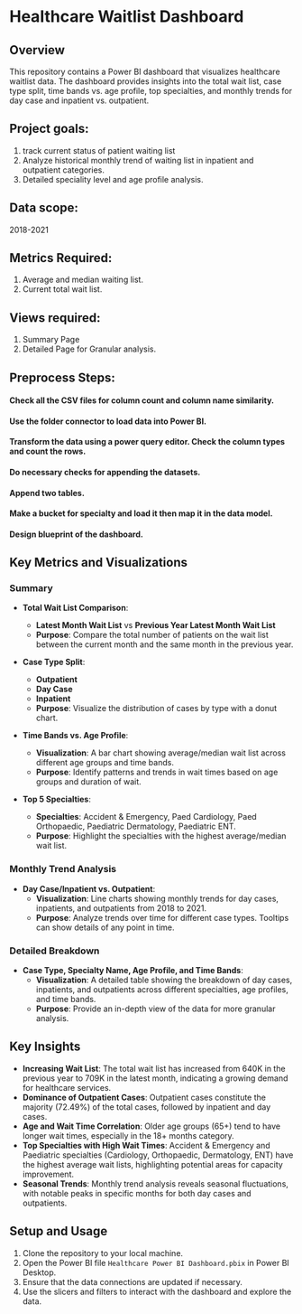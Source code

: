 # Healthcare Waitlist Dashboard

## Overview
This repository contains a Power BI dashboard that visualizes healthcare waitlist data. The dashboard provides insights into the total wait list, case type split, time bands vs. age profile, top specialties, and monthly trends for day case and inpatient vs. outpatient.

## Project goals:
1. track current status of patient waiting list
2. Analyze historical monthly trend of waiting list in inpatient and outpatient categories.
3. Detailed speciality level and age profile analysis.

## Data scope:
2018-2021

## Metrics Required:
1. Average and median waiting list.
2. Current total wait list.

## Views required:
1. Summary Page
2. Detailed Page for Granular analysis.

## Preprocess Steps:
#### Check all the CSV files for column count and column name similarity.
#### Use the folder connector to load data into Power BI.
#### Transform the data using a power query editor. Check the column types and count the rows.
#### Do necessary checks for appending the datasets.
#### Append two tables.
#### Make a bucket for specialty and load it then map it in the data model.
#### Design blueprint of the dashboard.

## Key Metrics and Visualizations

### Summary
- **Total Wait List Comparison**:
  - **Latest Month Wait List** vs **Previous Year Latest Month Wait List**
  - **Purpose**: Compare the total number of patients on the wait list between the current month and the same month in the previous year.

- **Case Type Split**:
  - **Outpatient**
  - **Day Case**
  - **Inpatient**
  - **Purpose**: Visualize the distribution of cases by type with a donut chart.

- **Time Bands vs. Age Profile**:
  - **Visualization**: A bar chart showing average/median wait list across different age groups and time bands.
  - **Purpose**: Identify patterns and trends in wait times based on age groups and duration of wait.

- **Top 5 Specialties**:
  - **Specialties**: Accident & Emergency, Paed Cardiology, Paed Orthopaedic, Paediatric Dermatology, Paediatric ENT.
  - **Purpose**: Highlight the specialties with the highest average/median wait list.

### Monthly Trend Analysis
- **Day Case/Inpatient vs. Outpatient**:
  - **Visualization**: Line charts showing monthly trends for day cases, inpatients, and outpatients from 2018 to 2021.
  - **Purpose**: Analyze trends over time for different case types. Tooltips can show details of any point in time.

### Detailed Breakdown
- **Case Type, Specialty Name, Age Profile, and Time Bands**:
  - **Visualization**: A detailed table showing the breakdown of day cases, inpatients, and outpatients across different specialties, age profiles, and time bands.
  - **Purpose**: Provide an in-depth view of the data for more granular analysis.

## Key Insights
- **Increasing Wait List**: The total wait list has increased from 640K in the previous year to 709K in the latest month, indicating a growing demand for healthcare services.
- **Dominance of Outpatient Cases**: Outpatient cases constitute the majority (72.49%) of the total cases, followed by inpatient and day cases.
- **Age and Wait Time Correlation**: Older age groups (65+) tend to have longer wait times, especially in the 18+ months category.
- **Top Specialties with High Wait Times**: Accident & Emergency and Paediatric specialties (Cardiology, Orthopaedic, Dermatology, ENT) have the highest average wait lists, highlighting potential areas for capacity improvement.
- **Seasonal Trends**: Monthly trend analysis reveals seasonal fluctuations, with notable peaks in specific months for both day cases and outpatients.

## Setup and Usage
1. Clone the repository to your local machine.
2. Open the Power BI file `Healthcare Power BI Dashboard.pbix` in Power BI Desktop.
3. Ensure that the data connections are updated if necessary.
4. Use the slicers and filters to interact with the dashboard and explore the data.
